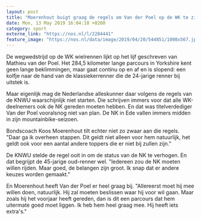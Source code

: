 ```yaml
---
layout: post
title: "Moerenhout buigt graag de regels om Van der Poel op de WK te zien"
date: Mon, 13 May 2019 16:04:18 +0200
category: sport
externe_link: "https://nos.nl/l/2284441"
feature_image: "https://nos.nl/data/image/2019/04/20/544851/1008x567.jpg"
---
```


<p>De wegwedstrijd op de WK wielrennen lijkt op het lijf geschreven van Mathieu van der Poel. Het 284,5 kilometer lange parcours in Yorkshire kent geen lange beklimmingen, maar gaat continu op en af en is slopend: een kolfje naar de hand van de klassiekerrenner die de 24-jarige renner bij uitstek is. </p>
<p>Maar eigenlijk mag de Nederlandse alleskunner daar volgens de regels van de KNWU waarschijnlijk niet starten. Die schrijven immers voor dat alle WK-deelnemers ook de NK gereden moeten hebben. En dat was titelverdediger Van der Poel vooralsnog niet van plan. De NK in Ede vallen immers midden in zijn mountainbike-seizoen. </p>
<p>Bondscoach Koos Moerenhout tilt echter niet zo zwaar aan die regels. "Daar ga ik overheen stappen. Dit geldt niet alleen voor hem natuurlijk, het geldt ook voor een aantal andere toppers die er niet bij zullen zijn."</p>
<p>De KNWU stelde de regel ooit in om de status van de NK te verhogen. En dat begrijpt de 45-jarige oud-renner wel. "Iedereen zou de NK moeten willen rijden. Maar goed, de belangen zijn groot. Ik snap dat er andere keuzes worden gemaakt."</p>
<p>En Moerenhout heeft Van der Poel er heel graag bij. "Allereerst moet hij mee willen doen, natuurlijk. Hij zal moeten beslissen waar hij voor wil gaan. Maar zoals hij het voorjaar heeft gereden, dan is dit een parcours dat hem uitermate goed moet liggen. Ik heb hem heel graag mee. Hij heeft iets extra's."</p>
